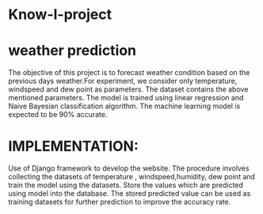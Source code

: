 # Know-I-project
# weather prediction
The objective of this project is to forecast weather condition based on the previous days weather.For experiment, we consider only temperature, windspeed and dew point as parameters. The dataset contains the above mentioned parameters. The model is trained using linear regression and Naive Bayesian classification algorithm.
The machine learning model is expected to be 90% accurate.<br>
# IMPLEMENTATION:
Use of Django framework to develop the website. The procedure involves collecting the datasets of temperature , windspeed,humidity, dew point and train the model using the datasets. Store the values which are predicted using model into the database. The stored predicted value can be used as training datasets for further prediction to improve the accuracy rate.

